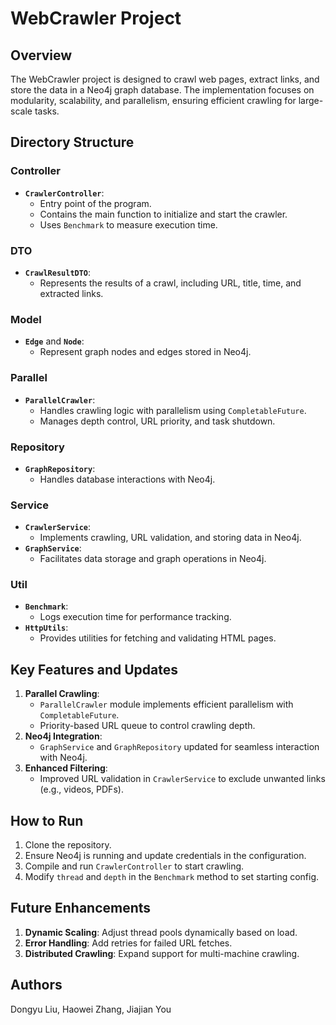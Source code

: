 # WebCrawler Project

## Overview

The WebCrawler project is designed to crawl web pages, extract links, and store the data in a Neo4j graph database. The implementation focuses on modularity, scalability, and parallelism, ensuring efficient crawling for large-scale tasks.

## Directory Structure

### **Controller**

- **`CrawlerController`**:
    - Entry point of the program.
    - Contains the main function to initialize and start the crawler.
    - Uses `Benchmark` to measure execution time.

### **DTO**

- **`CrawlResultDTO`**:
    - Represents the results of a crawl, including URL, title, time, and extracted links.

### **Model**

- **`Edge`** and **`Node`**:
    - Represent graph nodes and edges stored in Neo4j.

### **Parallel**

- **`ParallelCrawler`**:
    - Handles crawling logic with parallelism using `CompletableFuture`.
    - Manages depth control, URL priority, and task shutdown.

### **Repository**

- **`GraphRepository`**:
    - Handles database interactions with Neo4j.

### **Service**

- **`CrawlerService`**:
    - Implements crawling, URL validation, and storing data in Neo4j.
- **`GraphService`**:
    - Facilitates data storage and graph operations in Neo4j.

### **Util**

- **`Benchmark`**:
    - Logs execution time for performance tracking.
- **`HttpUtils`**:
    - Provides utilities for fetching and validating HTML pages.

## Key Features and Updates

1. **Parallel Crawling**:
    - `ParallelCrawler` module implements efficient parallelism with `CompletableFuture`.
    - Priority-based URL queue to control crawling depth.
2. **Neo4j Integration**:
    - `GraphService` and `GraphRepository` updated for seamless interaction with Neo4j.
3. **Enhanced Filtering**:
    - Improved URL validation in `CrawlerService` to exclude unwanted links (e.g., videos, PDFs).

## How to Run

1. Clone the repository.
2. Ensure Neo4j is running and update credentials in the configuration.
3. Compile and run `CrawlerController` to start crawling.
4. Modify `thread` and `depth` in the `Benchmark` method to set starting config.

## Future Enhancements

1. **Dynamic Scaling**: Adjust thread pools dynamically based on load.
2. **Error Handling**: Add retries for failed URL fetches.
3. **Distributed Crawling**: Expand support for multi-machine crawling.

## Authors

Dongyu Liu, Haowei Zhang, Jiajian You